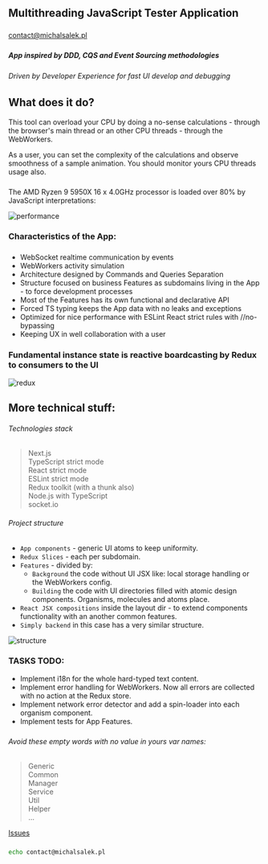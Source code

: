## Multithreading JavaScript Tester Application

###                    

contact@michalsalek.pl

###                    

##### App inspired by DDD, CQS and Event Sourcing methodologies

###### Driven by Developer Experience for fast UI develop and debugging

###                               

## What does it do?

This tool can overload your CPU by doing a no-sense calculations - through the browser's main thread or an other CPU
threads - through the WebWorkers.

As a user, you can set the complexity of the calculations and observe smoothness of a sample animation. You should
monitor yours CPU threads usage also.

###                          

The AMD Ryzen 9 5950X 16 x 4.0GHz processor is loaded over 80% by JavaScript interpretations:

![performance](https://michalsalek.pl/public_files/performance.png)

###                           

### Characteristics of the App:

###                           

- WebSocket realtime communication by events
- WebWorkers activity simulation
- Architecture designed by Commands and Queries Separation
- Structure focused on business Features as subdomains living in the App - to force development processes
- Most of the Features has its own functional and declarative API
- Forced TS typing keeps the App data with no leaks and exceptions
- Optimized for nice performance with ESLint React strict rules with //no-bypassing
- Keeping UX in well collaboration with a user

###                      

### Fundamental instance state is reactive boardcasting by Redux to consumers to the UI

![redux](https://michalsalek.pl/public_files/reduxdev.png)

###                     

## More technical stuff:

###### Technologies stack

> Next.js  
> TypeScript strict mode  
> React strict mode  
> ESLint strict mode  
> Redux toolkit (with a thunk also)  
> Node.js with TypeScript  
> socket.io

###### Project structure

- `App components` - generic UI atoms to keep uniformity.
- `Redux Slices` - each per subdomain.
- `Features` - divided by:
    - `Background` the code without UI JSX like: local storage handling or the WebWorkers config.
    - `Building` the code with UI directories filled with atomic design components. Organisms, molecules and atoms
      place.
- `React JSX compositions` inside the layout dir - to extend components functionality with an another common features.
- `Simply backend` in this case has a very similar structure.

![structure](https://michalsalek.pl/public_files/struktura.png)

###                                

###                     

### TASKS TODO:


- Implement i18n for the whole hard-typed text content.
- Implement error handling for WebWorkers. Now all errors are collected with no action at the Redux store.
- Implement network error detector and add a spin-loader into each organism component.
- Implement tests for App Features.

###                               

###      

###### Avoid these empty words with no value in yours var names:

> Generic  
> Common  
> Manager  
> Service   
> Util  
> Helper  
> ...

[Issues](https://github.com/MichalSalek/Multithreading-JavaScript-Tester)

###       


```sh
echo contact@michalsalek.pl
```
